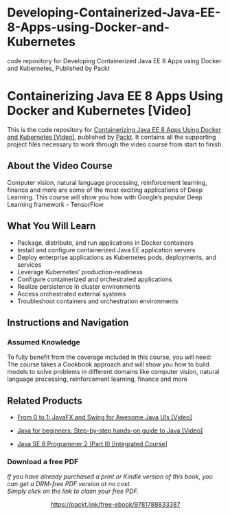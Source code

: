 # Developing-Containerized-Java-EE-8-Apps-using-Docker-and-Kubernetes
code repository for Developing Containerized Java EE 8 Apps using Docker and Kubernetes, Published by Packt
# Containerizing Java EE 8 Apps Using Docker and Kubernetes [Video]
This is the code repository for [Containerizing Java EE 8 Apps Using Docker and Kubernetes [Video]](https://www.packtpub.com/networking-and-servers/containerizing-java-ee-8-apps-using-docker-and-kubernetes-video?utm_source=github&utm_medium=repository&utm_campaign=9781788833387), published by [Packt](https://www.packtpub.com/?utm_source=github). It contains all the supporting project files necessary to work through the video course from start to finish.
## About the Video Course
Computer vision, natural language processing, reinforcement learning, finance and more are some of the most exciting applications of Deep Learning. This course will show you how with Google’s popular Deep Learning framework - TensorFlow

<H2>What You Will Learn</H2>
<DIV class=book-info-will-learn-text>
<UL>
<LI>Package, distribute, and run applications in Docker containers 
<LI>Install and configure containerized Java EE application servers 
<LI>Deploy enterprise applications as Kubernetes pods, deployments, and services 
<LI>Leverage Kubernetes' production-readiness 
<LI>Configure containerized and orchestrated applications 
<LI>Realize persistence in cluster environments 
<LI>Access orchestrated external systems 
<LI>Troubleshoot containers and orchestration environments </LI></UL></DIV>

## Instructions and Navigation
### Assumed Knowledge
To fully benefit from the coverage included in this course, you will need:<br/>
The course takes a Cookbook approach and will show you how to build models to solve problems in different domains like computer vision, natural language processing, reinforcement learning, finance and more

## Related Products
* [From 0 to 1: JavaFX and Swing for Awesome Java UIs [Video]](https://www.packtpub.com/application-development/0-1-javafx-and-swing-awesome-java-uis-video?utm_source=github&utm_medium=repository&utm_campaign=9781789132496)

* [Java for beginners: Step-by-step hands-on guide to Java [Video]](https://www.packtpub.com/application-development/java-beginners-step-step-hands-guide-java-video?utm_source=github&utm_medium=repository&utm_campaign=9781788996518)

* [Java SE 8 Programmer 2 (Part II) [Integrated Course]](https://www.packtpub.com/application-development/java-se-8-programmer-2-part-ii-integrated-course?utm_source=github&utm_medium=repository&utm_campaign=9781788297530)

### Download a free PDF

 <i>If you have already purchased a print or Kindle version of this book, you can get a DRM-free PDF version at no cost.<br>Simply click on the link to claim your free PDF.</i>
<p align="center"> <a href="https://packt.link/free-ebook/9781788833387">https://packt.link/free-ebook/9781788833387 </a> </p>